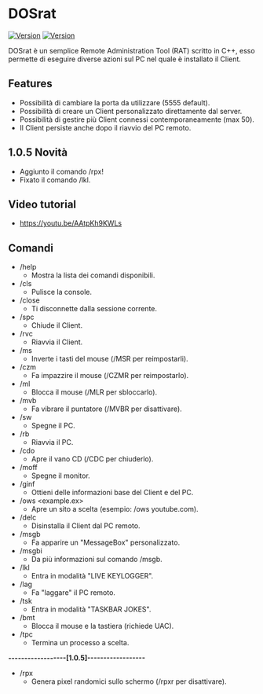 # DOSrat

[![Version](https://img.shields.io/github/v/tag/Criper98/DOSrat?color=10&label=Versione)]()
[![Version](https://img.shields.io/badge/OS-Windows-orange)]()

DOSrat è un semplice Remote Administration Tool (RAT) scritto in C++, esso permette di eseguire diverse azioni sul PC nel quale è installato il Client.

## Features

- Possibilità di cambiare la porta da utilizzare (5555 default).
- Possibilità di creare un Client personalizzato direttamente dal server.
- Possibilità di gestire più Client connessi contemporaneamente (max 50).
- Il Client persiste anche dopo il riavvio del PC remoto.

## 1.0.5 Novità

- Aggiunto il comando /rpx!
- Fixato il comando /lkl.

## Video tutorial

- https://youtu.be/AAtpKh9KWLs

## Comandi

- /help
  - Mostra la lista dei comandi disponibili.
- /cls
  - Pulisce la console.
- /close
  - Ti disconnette dalla sessione corrente.
- /spc
  - Chiude il Client.
- /rvc
  - Riavvia il Client.
- /ms
  - Inverte i tasti del mouse (/MSR per reimpostarli).
- /czm
  - Fa impazzire il mouse (/CZMR per reimpostarlo).
- /ml
  - Blocca il mouse (/MLR per sbloccarlo).
- /mvb
  - Fa vibrare il puntatore (/MVBR per disattivare).
- /sw
  - Spegne il PC.
- /rb
  - Riavvia il PC.
- /cdo
  - Apre il vano CD (/CDC per chiuderlo).
- /moff
  - Spegne il monitor.
- /ginf
  - Ottieni delle informazioni base del Client e del PC.
- /ows <example.ex>
  - Apre un sito a scelta (esempio: /ows youtube.com).
- /delc
  - Disinstalla il Client dal PC remoto.
- /msgb
  - Fa apparire un "MessageBox" personalizzato.
- /msgbi
  - Da più informazioni sul comando /msgb.
- /lkl
  - Entra in modalità "LIVE KEYLOGGER".
- /lag
  - Fa "laggare" il PC remoto.
- /tsk
  - Entra in modalità "TASKBAR JOKES".
- /bmt
  - Blocca il mouse e la tastiera (richiede UAC).
- /tpc
  - Termina un processo a scelta.
  
**------------------[1.0.5]------------------**

- /rpx
  - Genera pixel randomici sullo schermo (/rpxr per disattivare).
